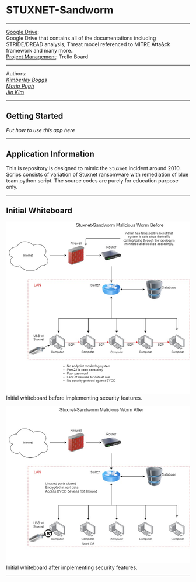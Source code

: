 # STUXNET-Sandworm

---

[Google Drive](https://drive.google.com/drive/folders/1uLWTim-raxkSsFna4F0Mp8uyin1M9PBv?usp=sharing):  
Google Drive that contains all of the documentations including STRIDE/DREAD analysis, Threat model referenced to MITRE Atta&ck framework and many more..  
[Project Management](https://trello.com/b/0VTrZQST/team-kali):
Trello Board

---

Authors:  
<a href="https://github.com/kcboggs" target="_blank">*Kimberley Boggs*</a>  
<a href="https://github.com/marioepugh" target="_blank">*Mario Pugh*</a>  
<a href="https://github.com/jinwoov" target="_blank">*Jin Kim*</a>

---

## Getting Started

*Put how to use this app here*

---

## Application Information

This is repository is designed to mimic the `Stuxnet` incident around 2010. Scrips consists of variation of Stuxnet ransomware with remediation of blue team python script.  The source codes are purely for education purpose only.

---

## Initial Whiteboard

![Initial Whiteboard Before](./assets/wormDrawio-Before.jpg)  
Initial whiteboard before implementing security features.
 
![Initial Whiteboard After](./assets/wormDrawio-After.jpg)  
Initial whiteboard after implementing security features.

---